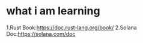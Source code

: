 # what i am learning

1.Rust Book:https://doc.rust-lang.org/book/ 
2.Solana Doc:https://solana.com/doc
